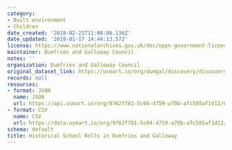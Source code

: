 ```yaml
---
category:
- Built environment
- Children
date_created: '2018-02-21T11:08:06.136Z'
date_updated: '2019-01-17 14:44:13.572'
license: https://www.nationalarchives.gov.uk/doc/open-government-licence/version/3/
maintainer: Dumfries and Galloway Council
notes: ''
organization: Dumfries and Galloway Council
original_dataset_link: https://usmart.io/org/dumgal/discovery/discovery-view-detail/e48094b9-b9d6-4f50-8b19-8825f881ddff
records: null
resources:
- format: JSON
  name: JSON
  url: https://api.usmart.io/org/9762f781-5c04-4759-a70b-afc585af1d12/091b7162-6da4-4cc2-a0b8-4936cddbd4eb/1/urql
- format: CSV
  name: CSV
  url: https://data.usmart.io/org/9762f781-5c04-4759-a70b-afc585af1d12/resource?resourceGUID=41f05d21-058e-4475-b406-e5a6b61edbca
schema: default
title: Historical School Rolls in Dumfries and Galloway
---
```

